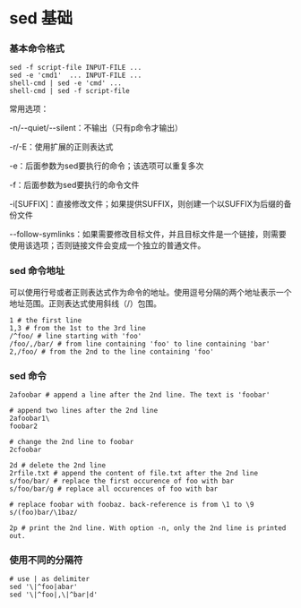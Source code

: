 # sed 基础

### 基本命令格式

```shell
sed -f script-file INPUT-FILE ...
sed -e 'cmd1'  ... INPUT-FILE ...
shell-cmd | sed -e 'cmd' ...
shell-cmd | sed -f script-file
```

常用选项：

-n/--quiet/--silent：不输出（只有p命令才输出）

-r/-E：使用扩展的正则表达式

-e：后面参数为sed要执行的命令；该选项可以重复多次

-f：后面参数为sed要执行的命令文件

-i[SUFFIX]：直接修改文件；如果提供SUFFIX，则创建一个以SUFFIX为后缀的备份文件

--follow-symlinks：如果需要修改目标文件，并且目标文件是一个链接，则需要使用该选项；否则链接文件会变成一个独立的普通文件。

### sed 命令地址

可以使用行号或者正则表达式作为命令的地址。使用逗号分隔的两个地址表示一个地址范围。正则表达式使用斜线（/）包围。

```shell
1 # the first line
1,3 # from the 1st to the 3rd line
/^foo/ # line starting with 'foo'
/foo/,/bar/ # from line containing 'foo' to line containing 'bar'
2,/foo/ # from the 2nd to the line containing 'foo'
```

### sed 命令

```shell
2afoobar # append a line after the 2nd line. The text is 'foobar'

# append two lines after the 2nd line
2afoobar1\
foobar2

# change the 2nd line to foobar
2cfoobar

2d # delete the 2nd line
2rfile.txt # append the content of file.txt after the 2nd line
s/foo/bar/ # replace the first occurence of foo with bar
s/foo/bar/g # replace all occurences of foo with bar

# replace foobar with foobaz. back-reference is from \1 to \9
s/(foo)bar/\1baz/

2p # print the 2nd line. With option -n, only the 2nd line is printed out.
```

### 使用不同的分隔符

```shell
# use | as delimiter
sed '\|^foo|abar'
sed '\|^foo|,\|^bar|d'
```

